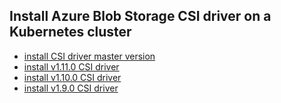 ## Install Azure Blob Storage CSI driver on a Kubernetes cluster

 - [install CSI driver master version](./install-csi-driver-master.md)
 - [install v1.11.0 CSI driver](./install-csi-driver-v1.11.0.md)
 - [install v1.10.0 CSI driver](./install-csi-driver-v1.10.0.md)
 - [install v1.9.0 CSI driver](./install-csi-driver-v1.9.0.md)
